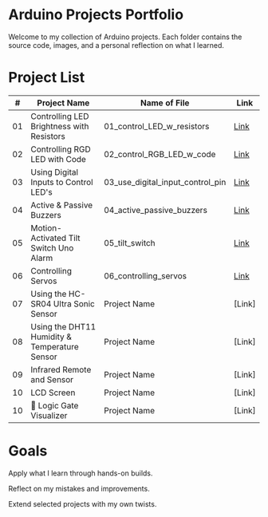 # Arduino Projects Portfolio
Welcome to my collection of Arduino projects. Each folder contains the source code, images, and a personal reflection on what I learned.

# Project List
| #  | Project Name           | Name of File                                      | Link                                |
| -- | ---------------------- | ------------------------------------------------- | ----------------------------------- |
| 01 | Controlling LED Brightness with Resistors              | 01_control_LED_w_resistors   |[Link](01_control_LED_w_resistors)|
| 02 | Controlling RGD LED with Code           | 02_control_RGB_LED_w_code  | [Link](02_control_RGB_LED_w_code)   |
| 03 | Using Digital Inputs to Control LED's    | 03_use_digital_input_control_pin   | [Link](03_use_digital_input_control_pin) |
| 04 | Active & Passive Buzzers |   04_active_passive_buzzers    | [Link](04_active_passive_buzzers)|
| 05 | Motion-Activated Tilt Switch Uno Alarm   | 05_tilt_switch |[Link](05_tilt_switch)  |
| 06 | Controlling Servos  | 06_controlling_servos |[Link](06_controlling_servos)  |
| 07 | Using the HC-SR04 Ultra Sonic Sensor   | Project Name   | [Link] |
| 08 | Using the DHT11 Humidity & Temperature Sensor |  Project Name   | [Link]|
| 09 | Infrared Remote and Sensor  | Project Name |[Link] |
| 10 | LCD Screen | Project Name |[Link] |
| 10 |  🌟 Logic Gate Visualizer | Project Name |[Link] |

# Goals
Apply what I learn through hands-on builds.

Reflect on my mistakes and improvements.

Extend selected projects with my own twists.
